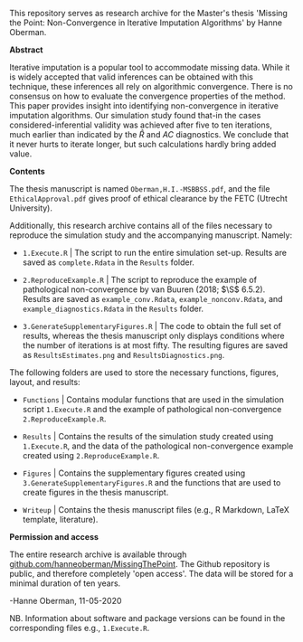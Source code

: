 This repository serves as research archive for the Master's thesis 'Missing the Point: Non-Convergence in Iterative Imputation Algorithms' by Hanne Oberman. 


**Abstract**

Iterative imputation is a popular tool to accommodate missing data. While it is widely accepted that valid inferences can be obtained with this technique, these inferences all rely on algorithmic convergence. There is no consensus on how to evaluate the convergence properties of the method. This paper provides insight into identifying non-convergence in iterative imputation algorithms. Our simulation study found that-in the cases considered-inferential validity was achieved after five to ten iterations, much earlier than indicated by the $\widehat{R}$ and $AC$ diagnostics. We conclude that it never hurts to iterate longer, but such calculations hardly bring added value.


**Contents**

The thesis manuscript is named `Oberman,H.I.-MSBBSS.pdf`, and the file `EthicalApproval.pdf` gives proof of ethical clearance by the FETC (Utrecht University).


Additionally, this research archive contains all of the files necessary to reproduce the simulation study and the accompanying manuscript. Namely:

- `1.Execute.R` | The script to run the entire simulation set-up. Results are saved as `complete.Rdata` in the `Results` folder.

- `2.ReproduceExample.R` | The script to reproduce the example of pathological non-convergence by van Buuren (2018; $\S$ 6.5.2). Results are saved as `example_conv.Rdata`, `example_nonconv.Rdata`, and `example_diagnostics.Rdata` in the `Results` folder.

- `3.GenerateSupplementaryFigures.R` | The code to obtain the full set of results, whereas the thesis manuscript only displays conditions where the number of iterations is at most fifty. The resulting figures are saved as `ResultsEstimates.png` and `ResultsDiagnostics.png`.


The following folders are used to store the necessary functions, figures, layout, and results:

- `Functions` | Contains modular functions that are used in the simulation script `1.Execute.R` and the example of pathological non-convergence `2.ReproduceExample.R`.

- `Results` | Contains the results of the simulation study created using `1.Execute.R`, and the data of the pathological non-convergence example created using `2.ReproduceExample.R`.

- `Figures` | Contains the supplementary figures created using `3.GenerateSupplementaryFigures.R` and the functions that are used to create figures in the thesis manuscript.

- `Writeup` | Contains the thesis manuscript files (e.g., R Markdown, LaTeX template, literature).


**Permission and access**

The entire research archive is available through [github.com/hanneoberman/MissingThePoint](https://github.com/hanneoberman/MissingThePoint). The Github repository is public, and therefore completely 'open access'. The data will be stored for a minimal duration of ten years.

-Hanne Oberman, 11-05-2020

NB. Information about software and package versions can be found in the corresponding files e.g., `1.Execute.R`.